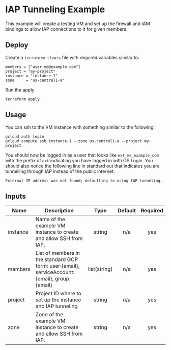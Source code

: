 # IAP Tunneling Example

This example will create a testing VM and set up the firewall and IAM bindings to allow IAP connections to it for given members.

## Deploy

Create a `terraform.tfvars` file with required variables similar to:

```
members = ["user:me@example.com"]
project = "my-project"
instance = "instance-1"
zone     = "us-central1-a"
```

Run the apply

```
terraform apply
```

## Usage

You can ssh to the VM instance with something similar to the following:

```
gcloud auth login
gcloud compute ssh instance-1 --zone us-central1-a --project my-project
```

You should now be logged in as a user that looks like `ext_me_example_com` with the prefix of `ext` indicating you have logged in with OS Login.
You should also notice the following line in standard out that indicates you are tunnelling through IAP instead of the public internet:

```
External IP address was not found; defaulting to using IAP tunneling.
```

<!-- BEGINNING OF PRE-COMMIT-TERRAFORM DOCS HOOK -->
## Inputs

| Name | Description | Type | Default | Required |
|------|-------------|:----:|:-----:|:-----:|
| instance | Name of the example VM instance to create and allow SSH from IAP. | string | n/a | yes |
| members | List of members in the standard GCP form: user:{email}, serviceAccount:{email}, group:{email} | list(string) | n/a | yes |
| project | Project ID where to set up the instance and IAP tunneling | string | n/a | yes |
| zone | Zone of the example VM instance to create and allow SSH from IAP. | string | n/a | yes |

<!-- END OF PRE-COMMIT-TERRAFORM DOCS HOOK -->
